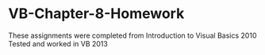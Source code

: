 # VB-Chapter-8-Homework
These assignments were completed from Introduction to Visual Basics 2010
Tested and worked in VB 2013
